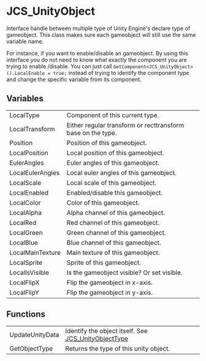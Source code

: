 # JCS_UnityObject

Interface handle between multiple type of Unity Engine's declare type of gameobject.
This class makes sure each gameobject will still use the same variable name.

For instance, if you want to enable/disable an gameobject. By using this interface
you do not need to know what exactly the component you are trying to enable
/disable. You can just call `GetComponent<JCS_UnityObject>().LocalEnable = true;`
instead of trying to identify the component type and change the specific variable
from its component.


## Variables

<table>
  <tr>
    <td>LocalType</td>
    <td>Component of this current type.</td>
  </tr>
  <tr>
    <td>LocalTransform</td>
    <td>Either regular transform or recttransform base on the type.</td>
  </tr>
  <tr>
    <td>Position</td>
    <td>Position of this gameobject.</td>
  </tr>
  <tr>
    <td>LocalPosition</td>
    <td>Local position of this gameobject.</td>
  </tr>
  <tr>
    <td>EulerAngles</td>
    <td>Euler angles of this gameobject.</td>
  </tr>
  <tr>
    <td>LocalEulerAngles</td>
    <td>Local euler angles of this gameobject.</td>
  </tr>
  <tr>
    <td>LocalScale</td>
    <td>Local scale of this gameobject.</td>
  </tr>
  <tr>
    <td>LocalEnabled</td>
    <td>Enabled/disable this gameobject.</td>
  </tr>
  <tr>
    <td>LocalColor</td>
    <td>Color of this gameobject.</td>
  </tr>
  <tr>
    <td>LocalAlpha</td>
    <td>Alpha channel of this gameobject.</td>
  </tr>
  <tr>
    <td>LocalRed</td>
    <td>Red channel of this gameobject.</td>
  </tr>
  <tr>
    <td>LocalGreen</td>
    <td>Green channel of this gameobject.</td>
  </tr>
  <tr>
    <td>LocalBlue</td>
    <td>Blue channel of this gameobject.</td>
  </tr>
  <tr>
    <td>LocalMainTexture</td>
    <td>Main texture of this gameobject.</td>
  </tr>
  <tr>
    <td>LocalSprite</td>
    <td>Sprite of this gameobject.</td>
  </tr>
  <tr>
    <td>LocalIsVisible</td>
    <td>Is the gameobject visible? Or set visible.</td>
  </tr>
  <tr>
    <td>LocalFlipX</td>
    <td>Flip the gameobject in x-axis.</td>
  </tr>
  <tr>
    <td>LocalFlipY</td>
    <td>Flip the gameobject in y-axis.</td>
  </tr>
</table>


## Functions

<table>
  <tr>
    <td>UpdateUnityData</td>
    <td>Identify the object itself. See
      <a href="?page=Enums_sl_JCS_UnityObjectType">
        JCS_UnityObjectType
      </a>
    </td>
  </tr>
  <tr>
    <td>GetObjectType</td>
    <td>Returns the type of this unity object.</td>
  </tr>
</table>
